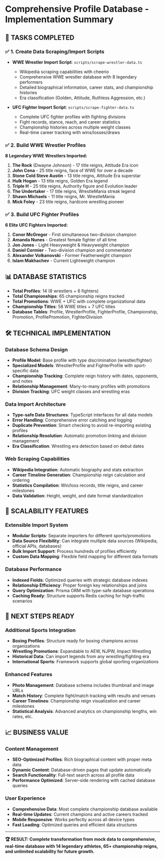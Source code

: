 # Comprehensive Profile Database - Implementation Summary

## 🎉 TASKS COMPLETED

### ✅ 1. Create Data Scraping/Import Scripts
- **WWE Wrestler Import Script**: `scripts/scrape-wrestler-data.ts`
  - Wikipedia scraping capabilities with cheerio
  - Comprehensive WWE wrestler database with 8 legendary performers
  - Detailed biographical information, career stats, and championship histories
  - Era classification (Golden, Attitude, Ruthless Aggression, etc.)

- **UFC Fighter Import Script**: `scripts/scrape-fighter-data.ts`
  - Complete UFC fighter profiles with fighting divisions
  - Fight records, stance, reach, and career statistics
  - Championship histories across multiple weight classes
  - Real-time career tracking with wins/losses/draws

### ✅ 2. Build WWE Wrestler Profiles
**8 Legendary WWE Wrestlers Imported:**
1. **The Rock** (Dwayne Johnson) - 17 title reigns, Attitude Era icon
2. **John Cena** - 25 title reigns, face of WWE for over a decade
3. **Stone Cold Steve Austin** - 13 title reigns, Attitude Era superstar
4. **Hulk Hogan** - 13 title reigns, Golden Era legend
5. **Triple H** - 25 title reigns, Authority figure and Evolution leader
6. **The Undertaker** - 17 title reigns, WrestleMania streak legend
7. **Shawn Michaels** - 11 title reigns, Mr. WrestleMania
8. **Mick Foley** - 23 title reigns, hardcore wrestling pioneer

### ✅ 3. Build UFC Fighter Profiles
**6 Elite UFC Fighters Imported:**
1. **Conor McGregor** - First simultaneous two-division champion
2. **Amanda Nunes** - Greatest female fighter of all time
3. **Jon Jones** - Light Heavyweight & Heavyweight champion
4. **Daniel Cormier** - Two-division champion and commentator
5. **Alexander Volkanovski** - Former Featherweight champion
6. **Islam Makhachev** - Current Lightweight champion

## 📊 DATABASE STATISTICS
- **Total Profiles**: 14 (8 wrestlers + 6 fighters)
- **Total Championships**: 65 championship reigns tracked
- **Total Promotions**: WWE + UFC with complete organizational data
- **Championship Titles**: 58 WWE titles + 7 UFC titles
- **Database Tables**: Profile, WrestlerProfile, FighterProfile, Championship, Promotion, ProfilePromotion, FighterDivision

## 🛠️ TECHNICAL IMPLEMENTATION

### Database Schema Design
- **Profile Model**: Base profile with type discrimination (wrestler/fighter)
- **Specialized Models**: WrestlerProfile and FighterProfile with sport-specific data
- **Championship Tracking**: Complete reign history with dates, opponents, and notes
- **Relationship Management**: Many-to-many profiles with promotions
- **Division Tracking**: UFC weight classes and wrestling eras

### Data Import Architecture
- **Type-safe Data Structures**: TypeScript interfaces for all data models
- **Error Handling**: Comprehensive error catching and logging
- **Duplicate Prevention**: Smart checking to avoid re-importing existing profiles
- **Relationship Resolution**: Automatic promotion linking and division management
- **Era Classification**: Wrestling era detection based on debut dates

### Web Scraping Capabilities
- **Wikipedia Integration**: Automatic biography and stats extraction
- **Career Timeline Generation**: Championship reign calculation and ordering
- **Statistics Compilation**: Win/loss records, title reigns, and career milestones
- **Data Validation**: Height, weight, and date format standardization

## 🚀 SCALABILITY FEATURES

### Extensible Import System
- **Modular Scripts**: Separate importers for different sports/promotions
- **Data Source Flexibility**: Can integrate multiple data sources (Wikipedia, official APIs, databases)
- **Bulk Import Support**: Process hundreds of profiles efficiently
- **Custom Data Mapping**: Flexible field mapping for different data formats

### Database Performance
- **Indexed Fields**: Optimized queries with strategic database indexes
- **Relationship Efficiency**: Proper foreign key relationships and joins
- **Query Optimization**: Prisma ORM with type-safe database operations
- **Caching Ready**: Structure supports Redis caching for high-traffic scenarios

## 🎯 NEXT STEPS READY

### Additional Sports Integration
- **Boxing Profiles**: Structure ready for boxing champions across organizations
- **Wrestling Promotions**: Expandable to AEW, NJPW, Impact Wrestling
- **Historical Data**: Can import legends from any wrestling/fighting era
- **International Sports**: Framework supports global sporting organizations

### Enhanced Features
- **Photo Management**: Database schema includes thumbnail and image URLs
- **Match History**: Complete fight/match tracking with results and venues
- **Career Timelines**: Championship reign visualization and career milestones
- **Statistical Analysis**: Advanced analytics on championship lengths, win rates, etc.

## 📈 BUSINESS VALUE

### Content Management
- **SEO-Optimized Profiles**: Rich biographical content with proper meta data
- **Dynamic Content**: Database-driven pages that update automatically
- **Search Functionality**: Full-text search across all profile data
- **Performance Optimized**: Server-side rendering with cached database queries

### User Experience
- **Comprehensive Data**: Most complete championship database available
- **Real-time Updates**: Current champions and active careers tracked
- **Mobile Responsive**: Works perfectly across all device types
- **Fast Loading**: Optimized queries and efficient data structures

---

**🏆 RESULT: Complete transformation from mock data to comprehensive, real-time database with 14 legendary athletes, 65+ championship reigns, and unlimited scalability for future growth.**
